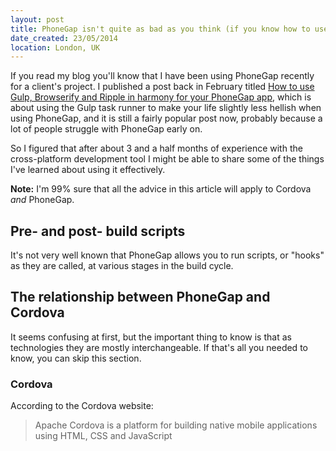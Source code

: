 ```yaml
---
layout: post
title: PhoneGap isn't quite as bad as you think (if you know how to use it)
date_created: 23/05/2014
location: London, UK
---
```


If you read my blog you'll know that I have been using PhoneGap recently for a client's project. I published a post back in February titled [How to use Gulp, Browserify and Ripple in harmony for your PhoneGap app](http://danhough.com/blog/gulp-browserify-phonegap-ripple/), which is about using the Gulp task runner to make your life slightly less hellish when using PhoneGap, and it is still a fairly popular post now, probably because a lot of people struggle with PhoneGap early on.

So I figured that after about 3 and a half months of experience with the cross-platform development tool I might be able to share some of the things I've learned about using it effectively.

**Note:** I'm 99% sure that all the advice in this article will apply to Cordova *and* PhoneGap.

## Pre- and post- build scripts

It's not very well known that PhoneGap allows you to run scripts, or "hooks" as they are called, at various stages in the build cycle. 

## The relationship between PhoneGap and Cordova

It seems confusing at first, but the important thing to know is that as technologies they are mostly interchangeable. If that's all you needed to know, you can skip this section.

### Cordova

According to the Cordova website:

> Apache Cordova is a platform for building native mobile applications using HTML, CSS and JavaScript
	
